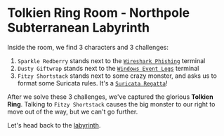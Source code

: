 # Tolkien Ring Room - Northpole Subterranean Labyrinth

Inside the room, we find 3 characters and 3 challenges:

1. `Sparkle Redberry` stands next to the [`Wireshark Phishing`](suspiciouspcap/README.md) terminal
2. `Dusty Giftwrap` stands next to the [`Windows Event Logs`](windowseventlogs/README.md) terminal
3. `Fitzy Shortstack` stands next to some crazy monster, and asks us to format some Suricata rules. It's a [`Suricata Regatta`](suricataregatta/README.md)!

After we solve these 3 challenges, we've captured the glorious **Tolkien Ring**.  Talking to `Fitzy Shortstack` causes the big monster to our right to move out of the way, but we can't go further.

Let's head back to the [labyrinth](../../2-northpole/2-labyrinth.md).


